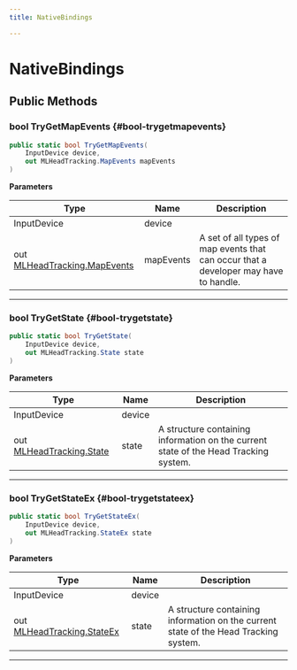 ```yaml
---
title: NativeBindings

---
```


# NativeBindings










## Public Methods

### bool TryGetMapEvents {#bool-trygetmapevents}

```csharp
public static bool TryGetMapEvents(
    InputDevice device,
    out MLHeadTracking.MapEvents mapEvents
)
```


**Parameters**

| Type | Name  | Description  | 
|--|--|--|
| InputDevice |device||
| out [MLHeadTracking.MapEvents](/versioned_docs/version-02-Aug-2023/unity-api/api/UnityEngine.XR.MagicLeap/InputSubsystem/Extensions/MLHeadTracking/UnityEngine.XR.MagicLeap.InputSubsystem.Extensions.MLHeadTracking.md#ulong-mapevents) |mapEvents|A set of all types of map events that can occur that a developer may have to handle. |






-----------

### bool TryGetState {#bool-trygetstate}

```csharp
public static bool TryGetState(
    InputDevice device,
    out MLHeadTracking.State state
)
```


**Parameters**

| Type | Name  | Description  | 
|--|--|--|
| InputDevice |device||
| out [MLHeadTracking.State](/versioned_docs/version-02-Aug-2023/unity-api/api/UnityEngine.XR.MagicLeap/InputSubsystem/Extensions/MLHeadTracking/UnityEngine.XR.MagicLeap.InputSubsystem.Extensions.MLHeadTracking.State.md) |state|A structure containing information on the current state of the Head Tracking system. |






-----------

### bool TryGetStateEx {#bool-trygetstateex}

```csharp
public static bool TryGetStateEx(
    InputDevice device,
    out MLHeadTracking.StateEx state
)
```


**Parameters**

| Type | Name  | Description  | 
|--|--|--|
| InputDevice |device||
| out [MLHeadTracking.StateEx](/versioned_docs/version-02-Aug-2023/unity-api/api/UnityEngine.XR.MagicLeap/InputSubsystem/Extensions/MLHeadTracking/UnityEngine.XR.MagicLeap.InputSubsystem.Extensions.MLHeadTracking.StateEx.md) |state|A structure containing information on the current state of the Head Tracking system. |






-----------


